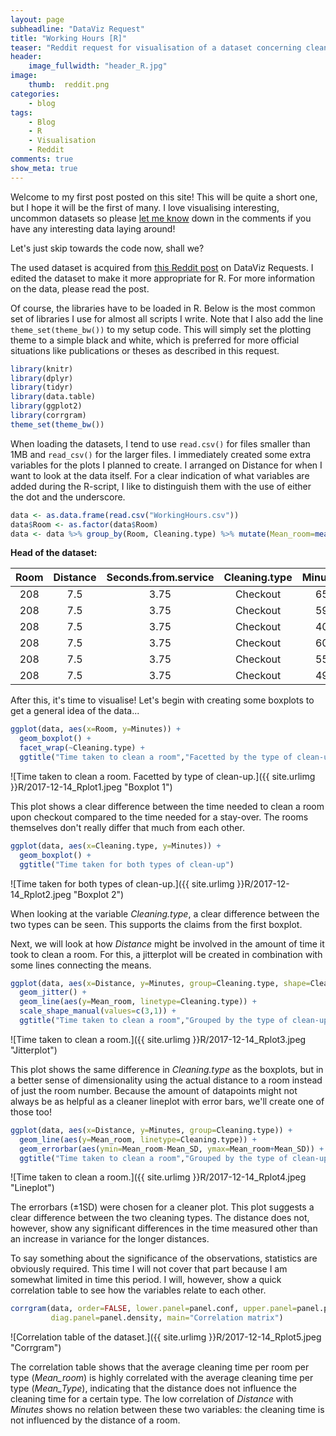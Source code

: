 ```yaml
---
layout: page
subheadline: "DataViz Request"
title: "Working Hours [R]"
teaser: "Reddit request for visualisation of a dataset concerning cleaning times of hotel rooms."
header:
    image_fullwidth: "header_R.jpg"
image:
    thumb:  reddit.png
categories:
    - blog
tags:
    - Blog
    - R
    - Visualisation
    - Reddit
comments: true
show_meta: true
---
```


Welcome to my first post posted on this site! This will be quite a short one, but I hope it will be the first of many.
I love visualising interesting, uncommon datasets so please [let me know](#disqus_thread) down in the comments if you have any interesting data laying around!

Let's just skip towards the code now, shall we?

The used dataset is acquired from [this Reddit post](https://www.reddit.com/r/DataVizRequests/comments/7jqso6/request_i_would_like_to_have_some_simple_graphs/) on DataViz Requests. I edited the dataset to make it more appropriate for R. For more information on the data, please read the post.

Of course, the libraries have to be loaded in R. Below is the most common set of libraries I use for almost all scripts I write. Note that I also add the line `theme_set(theme_bw())` to my setup code. This will simply set the plotting theme to a simple black and white, which is preferred for more official situations like publications or theses as described in this request.

```r
library(knitr)
library(dplyr)
library(tidyr)
library(data.table)
library(ggplot2)
library(corrgram)
theme_set(theme_bw())
```

When loading the datasets, I tend to use `read.csv()` for files smaller than 1MB and `read_csv()` for the larger files. I immediately created some extra variables for the plots I planned to create. I arranged on Distance for when I want to look at the data itself. For a clear indication of what variables are added during the R-script, I like to distinguish them with the use of either the dot and the underscore.

```r
data <- as.data.frame(read.csv("WorkingHours.csv"))
data$Room <- as.factor(data$Room)
data <- data %>% group_by(Room, Cleaning.type) %>% mutate(Mean_room=mean(Minutes), Mean_SD=sd(Minutes)) %>% group_by(Cleaning.type) %>% mutate(Mean_Type=mean(Minutes)) %>% arrange(Distance)
```

**Head of the dataset:**

|  Room  |  Distance  |  Seconds.from.service  |  Cleaning.type  |  Minutes  |  Mean_room  |  Mean_SD  |  Mean_Type  |
|:------:|:----------:|:----------------------:|:---------------:|:---------:|:-----------:|:---------:|:-----------:|
|  208   |    7.5     |          3.75          |    Checkout     |    65     |   47.375    | 10.61572  |  52.01587   |
|  208   |    7.5     |          3.75          |    Checkout     |    59     |   47.375    | 10.61572  |  52.01587   |
|  208   |    7.5     |          3.75          |    Checkout     |    40     |   47.375    | 10.61572  |  52.01587   |
|  208   |    7.5     |          3.75          |    Checkout     |    60     |   47.375    | 10.61572  |  52.01587   |
|  208   |    7.5     |          3.75          |    Checkout     |    55     |   47.375    | 10.61572  |  52.01587   |
|  208   |    7.5     |          3.75          |    Checkout     |    49     |   47.375    | 10.61572  |  52.01587   |

After this, it's time to visualise! Let's begin with creating some boxplots to get a general idea of the data...

```r
ggplot(data, aes(x=Room, y=Minutes)) +
  geom_boxplot() +
  facet_wrap(~Cleaning.type) +
  ggtitle("Time taken to clean a room","Facetted by the type of clean-up")
```

![Time taken to clean a room. Facetted by type of clean-up.]({{ site.urlimg }}R/2017-12-14_Rplot1.jpeg "Boxplot 1")

This plot shows a clear difference between the time needed to clean a room upon checkout compared to the time needed for a stay-over. The rooms themselves don't really differ that much from each other.

```r
ggplot(data, aes(x=Cleaning.type, y=Minutes)) +
  geom_boxplot() +
  ggtitle("Time taken for both types of clean-up")
```

![Time taken for both types of clean-up.]({{ site.urlimg }}R/2017-12-14_Rplot2.jpeg "Boxplot 2")

When looking at the variable *Cleaning.type*, a clear difference between the two types can be seen. This supports the claims from the first boxplot.

Next, we will look at how *Distance* might be involved in the amount of time it took to clean a room. For this, a jitterplot will be created in combination with some lines connecting the means.

```r
ggplot(data, aes(x=Distance, y=Minutes, group=Cleaning.type, shape=Cleaning.type)) +
  geom_jitter() +
  geom_line(aes(y=Mean_room, linetype=Cleaning.type)) +
  scale_shape_manual(values=c(3,1)) +
  ggtitle("Time taken to clean a room","Grouped by the type of clean-up")
```

![Time taken to clean a room.]({{ site.urlimg }}R/2017-12-14_Rplot3.jpeg "Jitterplot")

This plot shows the same difference in *Cleaning.type* as the boxplots, but in a better sense of dimensionality using the actual distance to a room instead of just the room number. Because the amount of datapoints might not always be as helpful as a cleaner lineplot with error bars, we'll create one of those too!

```r
ggplot(data, aes(x=Distance, y=Minutes, group=Cleaning.type)) +
  geom_line(aes(y=Mean_room, linetype=Cleaning.type)) +
  geom_errorbar(aes(ymin=Mean_room-Mean_SD, ymax=Mean_room+Mean_SD)) +
  ggtitle("Time taken to clean a room","Grouped by the type of clean-up")
```

![Time taken to clean a room.]({{ site.urlimg }}R/2017-12-14_Rplot4.jpeg "Lineplot")

The errorbars (&#177;1SD) were chosen for a cleaner plot. This plot suggests a clear difference between the two cleaning types. The distance does not, however, show any significant differences in the time measured other than an increase in variance for the longer distances.

To say something about the significance of the observations, statistics are obviously required. This time I will not cover that part because I am somewhat limited in time this period.
I will, however, show a quick correlation table to see how the variables relate to each other.

```r
corrgram(data, order=FALSE, lower.panel=panel.conf, upper.panel=panel.pts,
         diag.panel=panel.density, main="Correlation matrix")
```

![Correlation table of the dataset.]({{ site.urlimg }}R/2017-12-14_Rplot5.jpeg "Corrgram")

The correlation table shows that the average cleaning time per room per type (*Mean_room*) is highly correlated with the average cleaning time per type (*Mean_Type*), indicating that the distance does not influence the cleaning time for a certain type. The low correlation of *Distance* with *Minutes* shows no relation between these two variables: the cleaning time is not influenced by the distance of a room.
